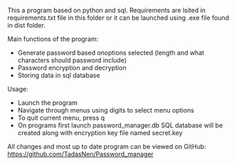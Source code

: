 This a program based on python and sql. Requirements are lsited in requirements.txt file in this folder or it can be
launched using .exe file found in dist folder.

Main functions of the program:
- Generate password based onoptions selected (length and what characters should password include)
- Password encryption and decryption
- Storing data in sql database

Usage:
- Launch the program
- Navigate through menus using digits to select menu options
- To quit current menu, press q
- On programs first launch password_manager.db SQL database will be created along with encryption key file named
secret.key

All changes and most up to date program can be viewed on GitHub:
https://github.com/TadasNen/Password_manager
